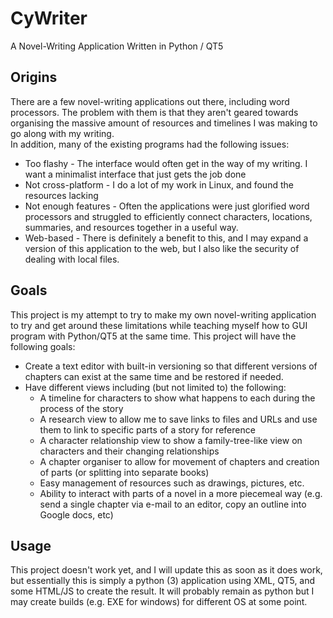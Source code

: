 # CyWriter
A Novel-Writing Application Written in Python / QT5

## Origins
There are a few novel-writing applications out there, including word processors.  The problem with them is that they aren't geared towards organising the massive amount of resources and timelines I was making to go along with my writing.  
In addition, many of the existing programs had the following issues:
* Too flashy - The interface would often get in the way of my writing.  I want a minimalist interface that just gets the job done
* Not cross-platform - I do a lot of my work in Linux, and found the resources lacking
* Not enough features - Often the applications were just glorified word processors and struggled to efficiently connect characters, locations, summaries, and resources together in a useful way.
* Web-based - There is definitely a benefit to this, and I may expand a version of this application to the web, but I also like the security of dealing with local files.


## Goals
This project is my attempt to try to make my own novel-writing application to try and get around these limitations while teaching myself how to GUI program with Python/QT5 at the same time.  This project will have the following goals:
* Create a text editor with built-in versioning so that different versions of chapters can exist at the same time and be restored if needed.
* Have different views including (but not limited to) the following:
  * A timeline for characters to show what happens to each during the process of the story
  * A research view to allow me to save links to files and URLs and use them to link to specific parts of a story for reference
  * A character relationship view to show a family-tree-like view on characters and their changing relationships
  * A chapter organiser to allow for movement of chapters and creation of parts (or splitting into separate books)
  * Easy management of resources such as drawings, pictures, etc.
  * Ability to interact with parts of a novel in a more piecemeal way (e.g. send a single chapter via e-mail to an editor, copy an outline into Google docs, etc)
 
 ## Usage
 This project doesn't work yet, and I will update this as soon as it does work, but essentially this is simply a python (3) application using XML, QT5, and some HTML/JS to create the result.  It will probably remain as python but I may create builds (e.g. EXE for windows) for different OS at some point.

